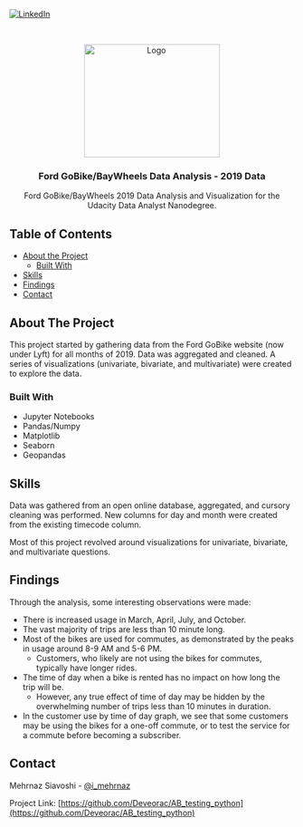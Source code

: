 [![LinkedIn][linkedin-shield]][linkedin-url]



<!-- PROJECT LOGO -->
<br />
<p align="center">
  <a href="https://github.com/Deveorac/Bike_data_analysis">
    <img src="https://live.staticflickr.com/4330/35583431090_0a194220ba_b.jpg" alt="Logo" width="240" height="200">
  </a>

  <h3 align="center">Ford GoBike/BayWheels Data Analysis - 2019 Data</h3>

  <p align="center">
    Ford GoBike/BayWheels 2019 Data Analysis and Visualization for the Udacity Data Analyst Nanodegree.
  </p>
</p>



<!-- TABLE OF CONTENTS -->
## Table of Contents

* [About the Project](#about-the-project)
  * [Built With](#built-with)
* [Skills](#skills)
* [Findings](#findings)
* [Contact](#contact)


<!-- ABOUT THE PROJECT -->
## About The Project

This project started by gathering data from the Ford GoBike website (now under Lyft) for all months of 2019. Data was aggregated and cleaned. A series of visualizations (univariate, bivariate, and multivariate) were created to explore the data.  

### Built With

* Jupyter Notebooks
* Pandas/Numpy
* Matplotlib
* Seaborn
* Geopandas


<!-- SKILLS -->
## Skills

Data was gathered from an open online database, aggregated, and cursory cleaning was performed. New columns for day and month were created from the existing timecode column. 

Most of this project revolved around visualizations for univariate, bivariate, and multivariate questions. 

<!-- FINDINGS -->
## Findings

Through the analysis, some interesting observations were made:

* There is increased usage in March, April, July, and October.
* The vast majority of trips are less than 10 minute long.
* Most of the bikes are used for commutes, as demonstrated by the peaks in usage around 8-9 AM and 5-6 PM.
  * Customers, who likely are not using the bikes for commutes, typically have longer rides.
* The time of day when a bike is rented has no impact on how long the trip will be.
  * However, any true effect of time of day may be hidden by the overwhelming number of trips less than 10 minutes in duration.
* In the customer use by time of day graph, we see that some customers may be using the bikes for a one-off commute, or to test the service for a commute before becoming a subscriber. 

<!-- CONTACT -->
## Contact

Mehrnaz Siavoshi - [@i_mehrnaz](https://twitter.com/i_mehrnaz)

Project Link: [https://github.com/Deveorac/AB_testing_python](https://github.com/Deveorac/AB_testing_python)








<!-- MARKDOWN LINKS & IMAGES -->
<!-- https://www.markdownguide.org/basic-syntax/#reference-style-links -->
[contributors-shield]: https://img.shields.io/github/contributors/othneildrew/Best-README-Template.svg?style=flat-square
[contributors-url]: https://github.com/othneildrew/Best-README-Template/graphs/contributors
[forks-shield]: https://img.shields.io/github/forks/othneildrew/Best-README-Template.svg?style=flat-square
[forks-url]: https://github.com/othneildrew/Best-README-Template/network/members
[stars-shield]: https://img.shields.io/github/stars/othneildrew/Best-README-Template.svg?style=flat-square
[stars-url]: https://github.com/othneildrew/Best-README-Template/stargazers
[issues-shield]: https://img.shields.io/github/issues/othneildrew/Best-README-Template.svg?style=flat-square
[issues-url]: https://github.com/othneildrew/Best-README-Template/issues
[license-shield]: https://img.shields.io/github/license/othneildrew/Best-README-Template.svg?style=flat-square
[license-url]: https://github.com/othneildrew/Best-README-Template/blob/master/LICENSE.txt
[linkedin-shield]: https://img.shields.io/badge/-LinkedIn-black.svg?style=flat-square&logo=linkedin&colorB=555
[linkedin-url]: hhttps://www.linkedin.com/in/mehrnazsiavoshi/
[product-screenshot]: images/screenshot.png
